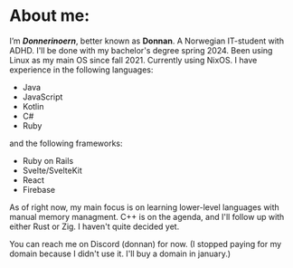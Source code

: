 # About me:
I’m ***Donnerinoern***, better known as **Donnan**. A Norwegian IT-student with ADHD. I'll be done with my bachelor's degree spring 2024. Been using Linux as my main OS since fall 2021. Currently using NixOS.
I have experience in the following languages:
- Java
- JavaScript
- Kotlin
- C#
- Ruby

and the following frameworks:
- Ruby on Rails
- Svelte/SvelteKit
- React
- Firebase

As of right now, my main focus is on learning lower-level languages with manual memory managment. C++ is on the agenda, and I'll follow up with either Rust or Zig. I haven't quite decided yet.

You can reach me on Discord (donnan) for now. (I stopped paying for my domain because I didn't use it. I'll buy a domain in january.)

<!---
Donnerinoern/Donnerinoern is a ✨ special ✨ repository because its `README.md` (this file) appears on your GitHub profile.
You can click the Preview link to take a look at your changes.
--->
